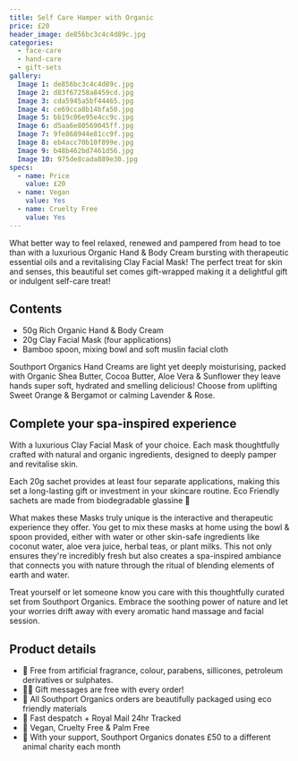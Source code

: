 ```yaml
---
title: Self Care Hamper with Organic
price: £20
header_image: de856bc3c4c4d89c.jpg
categories:
  - face-care
  - hand-care
  - gift-sets
gallery:
  Image 1: de856bc3c4c4d89c.jpg
  Image 2: d83f67258a8459cd.jpg
  Image 3: cda5945a5bf44465.jpg
  Image 4: ce69cca8b14bfa50.jpg
  Image 5: bb19c06e95e4cc9c.jpg
  Image 6: d5aa6e80569045ff.jpg
  Image 7: 9fe868944e81cc9f.jpg
  Image 8: eb4acc70b10f899e.jpg
  Image 9: b48b462bd7461d56.jpg
  Image 10: 975de8cada889e30.jpg
specs:
  - name: Price
    value: £20
  - name: Vegan
    value: Yes
  - name: Cruelty Free
    value: Yes
---
```


What better way to feel relaxed, renewed and pampered from head to toe than with a luxurious Organic Hand & Body Cream bursting with therapeutic essential oils and a revitalising Clay Facial Mask! The perfect treat for skin and senses, this beautiful set comes gift-wrapped making it a delightful gift or indulgent self-care treat!

## Contents

- 50g Rich Organic Hand & Body Cream
- 20g Clay Facial Mask (four applications)
- Bamboo spoon, mixing bowl and soft muslin facial cloth

Southport Organics Hand Creams are light yet deeply moisturising, packed with Organic Shea Butter, Cocoa Butter, Aloe Vera & Sunflower they leave hands super soft, hydrated and smelling delicious! Choose from uplifting Sweet Orange & Bergamot or calming Lavender & Rose.

## Complete your spa-inspired experience

With a luxurious Clay Facial Mask of your choice. Each mask thoughtfully crafted with natural and organic ingredients, designed to deeply pamper and revitalise skin.

Each 20g sachet provides at least four separate applications, making this set a long-lasting gift or investment in your skincare routine. Eco Friendly sachets are made from biodegradable glassine 🌿

What makes these Masks truly unique is the interactive and therapeutic experience they offer. You get to mix these masks at home using the bowl & spoon provided, either with water or other skin-safe ingredients like coconut water, aloe vera juice, herbal teas, or plant milks. This not only ensures they're incredibly fresh but also creates a spa-inspired ambiance that connects you with nature through the ritual of blending elements of earth and water.

Treat yourself or let someone know you care with this thoughtfully curated set from Southport Organics. Embrace the soothing power of nature and let your worries drift away with every aromatic hand massage and facial session.

## Product details

- 🍊 Free from artificial fragrance, colour, parabens, sillicones, petroleum derivatives or sulphates.
- ✍🏼 Gift messages are free with every order!
- 🌿 All Southport Organics orders are beautifully packaged using eco friendly materials
- 📮 Fast despatch + Royal Mail 24hr Tracked
- 🐰 Vegan, Cruelty Free & Palm Free
- 🐾 With your support, Southport Organics donates £50 to a different animal charity each month
